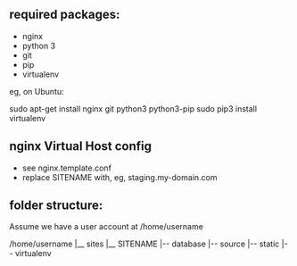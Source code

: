 ## required packages:

* nginx
* python 3
* git
* pip
* virtualenv

eg, on Ubuntu:

  sudo apt-get install nginx git python3 python3-pip
  sudo pip3 install virtualenv

## nginx Virtual Host config

* see nginx.template.conf
* replace SITENAME with, eg, staging.my-domain.com

## folder structure:
Assume we have a user account at /home/username

/home/username
|__ sites
    |__ SITENAME
        |-- database
	|-- source
	|-- static
	|-- virtualenv
